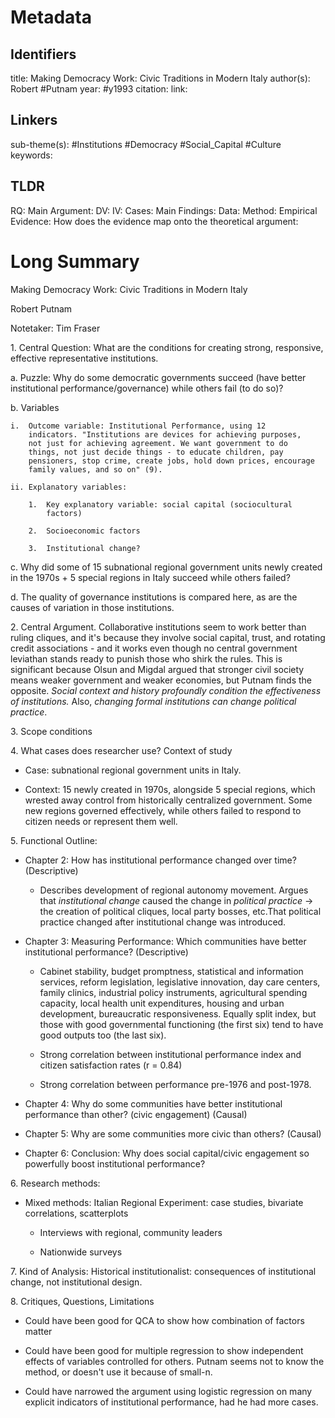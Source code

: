 # Metadata
## Identifiers
title: Making Democracy Work: Civic Traditions in Modern Italy
author(s): Robert #Putnam
year: #y1993
citation:
link:

## Linkers

sub-theme(s): #Institutions #Democracy #Social_Capital #Culture
keywords:

## TLDR

RQ:
Main Argument:
DV:
IV:
Cases:
Main Findings:
Data:
Method:
Empirical Evidence: 
How does the evidence map onto the theoretical argument: 

# Long Summary

Making Democracy Work: Civic Traditions in Modern Italy

Robert Putnam

Notetaker: Tim Fraser

1\. Central Question: What are the conditions for creating strong,
responsive, effective representative institutions.

a.  Puzzle: Why do some democratic governments succeed (have better
    institutional performance/governance) while others fail (to do so)?

b.  Variables

    i.  Outcome variable: Institutional Performance, using 12
        indicators. "Institutions are devices for achieving purposes,
        not just for achieving agreement. We want government to do
        things, not just decide things - to educate children, pay
        pensioners, stop crime, create jobs, hold down prices, encourage
        family values, and so on" (9).

    ii. Explanatory variables:

        1.  Key explanatory variable: social capital (sociocultural
            factors)

        2.  Socioeconomic factors

        3.  Institutional change?

c.  Why did some of 15 subnational regional government units newly
    created in the 1970s + 5 special regions in Italy succeed while
    others failed?

d.  The quality of governance institutions is compared here, as are the
    causes of variation in those institutions.

2\. Central Argument. Collaborative institutions seem to work better
than ruling cliques, and it's because they involve social capital,
trust, and rotating credit associations - and it works even though no
central government leviathan stands ready to punish those who shirk the
rules. This is significant because Olsun and Migdal argued that stronger
civil society means weaker government and weaker economies, but Putnam
finds the opposite. *Social context and history profoundly condition the
effectiveness of institutions.* Also, *changing formal institutions can
change political practice*.

3\. Scope conditions

4\. What cases does researcher use? Context of study

-   Case: subnational regional government units in Italy.

-   Context: 15 newly created in 1970s, alongside 5 special regions,
    which wrested away control from historically centralized government.
    Some new regions governed effectively, while others failed to
    respond to citizen needs or represent them well.

5\. Functional Outline:

-   Chapter 2: How has institutional performance changed over time?
    (Descriptive)

    -   Describes development of regional autonomy movement. Argues that
        *institutional change* caused the change in *political practice*
        → the creation of political cliques, local party bosses,
        etc.That political practice changed after institutional change
        was introduced.

-   Chapter 3: Measuring Performance: Which communities have better
    institutional performance? (Descriptive)

    -   Cabinet stability, budget promptness, statistical and
        information services, reform legislation, legislative
        innovation, day care centers, family clinics, industrial policy
        instruments, agricultural spending capacity, local health unit
        expenditures, housing and urban development, bureaucratic
        responsiveness. Equally split index, but those with good
        governmental functioning (the first six) tend to have good
        outputs too (the last six).

    -   Strong correlation between institutional performance index and
        citizen satisfaction rates (r = 0.84)

    -   Strong correlation between performance pre-1976 and post-1978.

-   Chapter 4: Why do some communities have better institutional
    performance than other? (civic engagement) (Causal)

-   Chapter 5: Why are some communities more civic than others? (Causal)

-   Chapter 6: Conclusion: Why does social capital/civic engagement so
    powerfully boost institutional performance?

6\. Research methods:

-   Mixed methods: Italian Regional Experiment: case studies, bivariate
    correlations, scatterplots

    -   Interviews with regional, community leaders

    -   Nationwide surveys

7\. Kind of Analysis: Historical institutionalist: consequences of
institutional change, not institutional design.

8\. Critiques, Questions, Limitations

-   Could have been good for QCA to show how combination of factors
    matter

-   Could have been good for multiple regression to show independent
    effects of variables controlled for others. Putnam seems not to know
    the method, or doesn't use it because of small-n.

-   Could have narrowed the argument using logistic regression on many
    explicit indicators of institutional performance, had he had more
    cases.
